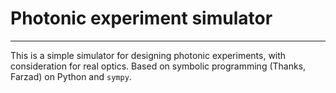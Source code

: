 # Photonic experiment simulator
---

This is a simple simulator for designing photonic experiments, with consideration for real optics.
Based on symbolic programming (Thanks, Farzad) on Python and `sympy`.
